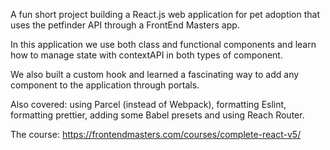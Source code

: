 A fun short project building a React.js web application for pet adoption that uses the petfinder API through a FrontEnd Masters app.

In this application we use both class and functional components and learn how to manage state with contextAPI in both types of component.

We also built a custom hook and learned a fascinating way to add any component to the application through portals.

Also covered: using Parcel (instead of Webpack), formatting Eslint, formatting prettier, adding some Babel presets and using Reach Router.

The course: https://frontendmasters.com/courses/complete-react-v5/

